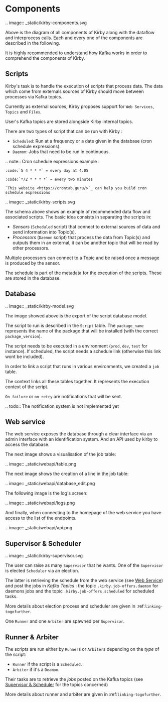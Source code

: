 # Components

.. image:: _static/kirby-components.svg

Above is the diagram of all components of Kirby along with the dataflow and interprocess calls. Each and every one of
the components are described in the following.

It is highly recommended to understand how [Kafka](https://kafka.apache.org/) works in order to comprehend the components
of Kirby.

## Scripts

Kirby's task is to handle the execution of scripts that process data. 
The data which come from externals sources of Kirby should move between processes via Kafka topics. 

Currently as external sources, Kirby proposes support for `Web Services`,  `Topics` and `Files`.

User's Kafka topics are stored alongside  Kirby internal topics.

There are two types of script that can be run with Kirby : 
- `Scheduled`: Run at a frequency or a date given in the database (cron schedule expressions).
- `Daemon`: Jobs that need to be run in continuous.

.. note:: Cron schedule expressions example :

    :code:`5 4 * * *` = every day at 4:05
    
    :code:`*/2 * * * *` = every two minutes
    
    `This website <https://crontab.guru/>`_ can help you build cron schedule expressions

.. image:: _static/kirby-scripts.svg

The schema above shows an example of recommended data flow and associated scripts. 
The basic idea consists in separating the scripts in:
- *Sensors* (`Scheduled` script) that connect to external sources of data and send information into Topic(s).
- *Processors* (`Daemon` script) that process the data from Topic(s) and outputs them in an external, 
it can be another topic that will be read by other processors.

Multiple processors can connect to a Topic and be raised once a message is produced by the sensor.

The schedule is part of the metadata for the execution of the scripts. These are stored in the 
database.

## Database

.. image:: _static/kirby-model.svg

The image showed above is the export of the script database model.

The script to run is described in the `Script` table. The `package_name` represents the name of
the package that will be installed (with the correct `package_version`).

The script needs to be executed in a environment (`prod`, `dev`, `test` for instance).
If scheduled, the script needs a schedule link (otherwise this link wont be included).

In order to link a script that runs in various environments, we created a `job` table.

The context links all these tables together. It represents the execution context of 
the script.

`On failure` or `on retry` are notifications that will be sent.

.. todo:: The notification system is not implemented yet


## Web service

The web service exposes the database through a clear interface via an admin interface with an identification system. 
And an API used by kirby to access the database.

The next image shows a visualisation of the job table:

.. image:: _static/webapi/table.png

The next image shows the creation of a line in the job table:

.. image:: _static/webapi/database_edit.png

The following image is the log's screen:

.. image:: _static/webapi/logs.png

And finally, when connecting to the homepage of the web service you have access to the list of the endpoints. 

.. image:: _static/webapi/api.png


## Supervisor & Scheduler

.. image:: _static/kirby-supervisor.svg

The user can raise as many `Supervisor` that he wants. One of the `Supervisor` is elected `Scheduler` via an election.


The latter is retrieving the schedule from the web service (see [Web Service](#web-service)) and post the jobs 
in *Kafka Topics* : the topic `.kirby.job-offers.daemon` for daemons jobs  and the topic `.kirby.job-offers.scheduled` 
for scheduled tasks.

More details about election process and scheduler are given 
in :ref:`linking-togofurther`.

One `Runner` and one `Arbiter` are spawned per `Supervisor`.


## Runner & Arbiter

The scripts are run either by `Runner`s or `Arbiter`s depending on the *type* 
of the script: 
- `Runner` if the script is a `Scheduled`.
- `Arbiter` if it's a `Deamon`.

Their tasks are to retrieve the *jobs* posted on the Kafka topics (see [Supervisor & Scheduler](#supervisor-scheduler) 
for the topics concerned) 

More details about runner and arbiter are given 
in :ref:`linking-togofurther`.
